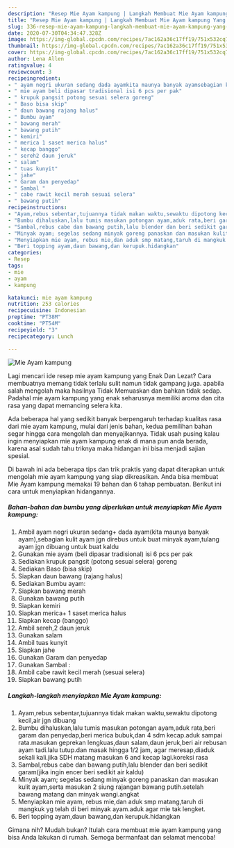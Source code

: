 ```yaml
---
description: "Resep Mie Ayam kampung | Langkah Membuat Mie Ayam kampung Yang Sempurna"
title: "Resep Mie Ayam kampung | Langkah Membuat Mie Ayam kampung Yang Sempurna"
slug: 336-resep-mie-ayam-kampung-langkah-membuat-mie-ayam-kampung-yang-sempurna
date: 2020-07-30T04:34:47.328Z
image: https://img-global.cpcdn.com/recipes/7ac162a36c17ff19/751x532cq70/mie-ayam-kampung-foto-resep-utama.jpg
thumbnail: https://img-global.cpcdn.com/recipes/7ac162a36c17ff19/751x532cq70/mie-ayam-kampung-foto-resep-utama.jpg
cover: https://img-global.cpcdn.com/recipes/7ac162a36c17ff19/751x532cq70/mie-ayam-kampung-foto-resep-utama.jpg
author: Lena Allen
ratingvalue: 4
reviewcount: 3
recipeingredient:
- " ayam negri ukuran sedang dada ayamkita maunya banyak ayamsebagian kulit ayam jgn direbus untuk buat minyak ayamtulang ayam jgn dibuang untuk buat kaldu"
- " mie ayam beli dipasar tradisional isi 6 pcs per pak"
- " krupuk pangsit potong sesuai selera goreng"
- " Baso bisa skip"
- " daun bawang rajang halus"
- " Bumbu ayam"
- " bawang merah"
- " bawang putih"
- " kemiri"
- " merica 1 saset merica halus"
- " kecap banggo"
- " sereh2 daun jeruk"
- " salam"
- " tuas kunyit"
- " jahe"
- " Garam dan penyedap"
- " Sambal "
- " cabe rawit kecil merah sesuai selera"
- " bawang putih"
recipeinstructions:
- "Ayam,rebus sebentar,tujuannya tidak makan waktu,sewaktu dipotong kecil,air jgn dibuang"
- "Bumbu dihaluskan,lalu tumis masukan potongan ayam,aduk rata,beri garam dan penyedap,beri merica bubuk,dan 4 sdm kecap.aduk sampai rata.masukan geprekan lengkuas,daun salam,daun jeruk,beri air rebusan ayam tadi.lalu tutup.dan masak hingga 1/2 jam, agar meresap,diaduk sekali kali.jika SDH matang masukan 6 and kecap lagi.koreksi rasa"
- "Sambal,rebus cabe dan bawang putih,lalu blender dan beri sedikit garam(jika ingin encer beri sedikit air kaldu)"
- "Minyak ayam; segelas sedang minyak goreng panaskan dan masukan kulit ayam,serta masukan 2 siung rajangan bawang putih.setelah bawang matang dan minyak wangi.angkat"
- "Menyiapkan mie ayam, rebus mie,dan aduk smp matang,taruh di mangkuk yg telah di beri minyak ayam.aduk agar mie tak lengket."
- "Beri topping ayam,daun bawang,dan kerupuk.hidangkan"
categories:
- Resep
tags:
- mie
- ayam
- kampung

katakunci: mie ayam kampung 
nutrition: 253 calories
recipecuisine: Indonesian
preptime: "PT38M"
cooktime: "PT54M"
recipeyield: "3"
recipecategory: Lunch

---
```



![Mie Ayam kampung](https://img-global.cpcdn.com/recipes/7ac162a36c17ff19/751x532cq70/mie-ayam-kampung-foto-resep-utama.jpg)

Lagi mencari ide resep mie ayam kampung yang Enak Dan Lezat? Cara membuatnya memang tidak terlalu sulit namun tidak gampang juga. apabila salah mengolah maka hasilnya Tidak Memuaskan dan bahkan tidak sedap. Padahal mie ayam kampung yang enak seharusnya memiliki aroma dan cita rasa yang dapat memancing selera kita.



Ada beberapa hal yang sedikit banyak berpengaruh terhadap kualitas rasa dari mie ayam kampung, mulai dari jenis bahan, kedua pemilihan bahan segar hingga cara mengolah dan menyajikannya. Tidak usah pusing kalau ingin menyiapkan mie ayam kampung enak di mana pun anda berada, karena asal sudah tahu triknya maka hidangan ini bisa menjadi sajian spesial.


Di bawah ini ada beberapa tips dan trik praktis yang dapat diterapkan untuk mengolah mie ayam kampung yang siap dikreasikan. Anda bisa membuat Mie Ayam kampung memakai 19 bahan dan 6 tahap pembuatan. Berikut ini cara untuk menyiapkan hidangannya.

<!--inarticleads1-->

##### Bahan-bahan dan bumbu yang diperlukan untuk menyiapkan Mie Ayam kampung:

1. Ambil  ayam negri ukuran sedang+ dada ayam(kita maunya banyak ayam),sebagian kulit ayam jgn direbus untuk buat minyak ayam,tulang ayam jgn dibuang untuk buat kaldu
1. Gunakan  mie ayam (beli dipasar tradisional) isi 6 pcs per pak
1. Sediakan  krupuk pangsit (potong sesuai selera) goreng
1. Sediakan  Baso (bisa skip)
1. Siapkan  daun bawang (rajang halus)
1. Sediakan  Bumbu ayam:
1. Siapkan  bawang merah
1. Gunakan  bawang putih
1. Siapkan  kemiri
1. Siapkan  merica+ 1 saset merica halus
1. Siapkan  kecap (banggo)
1. Ambil  sereh,2 daun jeruk
1. Gunakan  salam
1. Ambil  tuas kunyit
1. Siapkan  jahe
1. Gunakan  Garam dan penyedap
1. Gunakan  Sambal :
1. Ambil  cabe rawit kecil merah (sesuai selera)
1. Siapkan  bawang putih




<!--inarticleads2-->

##### Langkah-langkah menyiapkan Mie Ayam kampung:

1. Ayam,rebus sebentar,tujuannya tidak makan waktu,sewaktu dipotong kecil,air jgn dibuang
1. Bumbu dihaluskan,lalu tumis masukan potongan ayam,aduk rata,beri garam dan penyedap,beri merica bubuk,dan 4 sdm kecap.aduk sampai rata.masukan geprekan lengkuas,daun salam,daun jeruk,beri air rebusan ayam tadi.lalu tutup.dan masak hingga 1/2 jam, agar meresap,diaduk sekali kali.jika SDH matang masukan 6 and kecap lagi.koreksi rasa
1. Sambal,rebus cabe dan bawang putih,lalu blender dan beri sedikit garam(jika ingin encer beri sedikit air kaldu)
1. Minyak ayam; segelas sedang minyak goreng panaskan dan masukan kulit ayam,serta masukan 2 siung rajangan bawang putih.setelah bawang matang dan minyak wangi.angkat
1. Menyiapkan mie ayam, rebus mie,dan aduk smp matang,taruh di mangkuk yg telah di beri minyak ayam.aduk agar mie tak lengket.
1. Beri topping ayam,daun bawang,dan kerupuk.hidangkan




Gimana nih? Mudah bukan? Itulah cara membuat mie ayam kampung yang bisa Anda lakukan di rumah. Semoga bermanfaat dan selamat mencoba!

